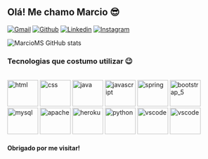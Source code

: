 

## Olá! Me chamo Marcio 😎

[![Gmail](https://img.shields.io/badge/Gmail-D14836?style=for-the-badge&logo=gmail&logoColor=white)](gm717gem@gmail.com)
[![Github](https://img.shields.io/badge/GitHub-100000?style=for-the-badge&logo=github&logoColor=white)](https://github.com/MarcioMengerS)
[![Linkedin](https://img.shields.io/badge/LinkedIn-0077B5?style=for-the-badge&logo=linkedin&logoColor=white)](https://linkedin.com/in/marcio-de-souza-70ba671a1)
[![Instagram](https://img.shields.io/badge/Instagram-E4405F?style=for-the-badge&logo=instagram&logoColor=white)](https://instagram.com/marciomenger)


![MarcioMS GitHub stats](https://github-readme-stats.vercel.app/api?username=MarcioMengerS&show_icons=true&theme=tokyonight)

### Tecnologias que costumo utilizar 😉

<div style="display: inline_block"><br/>
  <img aling="center" alt="html" height="60" width="70" src="https://cdn.jsdelivr.net/gh/devicons/devicon/icons/html5/html5-original.svg" />
  <img aling="center" alt="css" height="60" width="70" src="https://cdn.jsdelivr.net/gh/devicons/devicon/icons/css3/css3-original.svg" />
  <img aling="center" alt="java" height="60" width="70" src="https://cdn.jsdelivr.net/gh/devicons/devicon/icons/java/java-original.svg" />
  <img aling="center" alt="javascript" height="60" width="70" src="https://cdn.jsdelivr.net/gh/devicons/devicon/icons/javascript/javascript-plain.svg" />
  <img aling="center" alt="spring" height="60" width="70" src="https://cdn.jsdelivr.net/gh/devicons/devicon/icons/spring/spring-original.svg" />
  <img aling="center" alt="bootstrap_5" height="60" width="70" src="https://cdn.jsdelivr.net/gh/devicons/devicon/icons/bootstrap/bootstrap-original.svg" />
  <img aling="center" alt="mysql" height="60" width="70" src="https://cdn.jsdelivr.net/gh/devicons/devicon/icons/mysql/mysql-original.svg"/>
  <img aling="center" alt="apache" height="60" width="70" src="https://cdn.jsdelivr.net/gh/devicons/devicon/icons/apache/apache-original.svg"/>
  <img aling="center" alt="heroku" height="60" width="70" src="https://cdn.jsdelivr.net/gh/devicons/devicon/icons/heroku/heroku-plain.svg" />
  <img aling="center" alt="python" height="60" width="70" src="https://cdn.jsdelivr.net/gh/devicons/devicon/icons/python/python-original.svg" />
  <img aling="center" alt="vscode" height="60" width="70" src="https://cdn.jsdelivr.net/gh/devicons/devicon/icons/vscode/vscode-original.svg" />
  <img aling="center" alt="vscode" height="60" width="70" src="https://cdn.jsdelivr.net/gh/devicons/devicon/icons/arduino/arduino-original.svg" />
</div>

#### Obrigado por me visitar!

